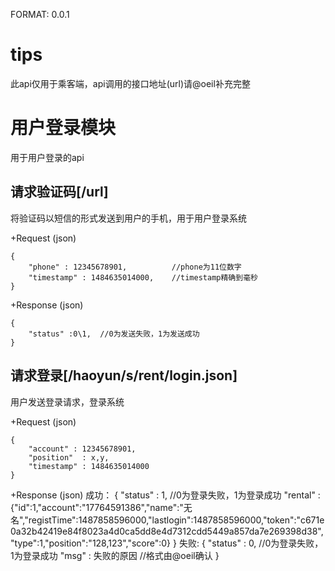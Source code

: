 FORMAT: 0.0.1

# tips
此api仅用于乘客端，api调用的接口地址(url)请@oeil补充完整

# 用户登录模块
用于用户登录的api

## 请求验证码[/url]
将验证码以短信的形式发送到用户的手机，用于用户登录系统

+Request (json)

	{
		"phone" : 12345678901,			//phone为11位数字
		"timestamp"	: 1484635014000,	//timestamp精确到毫秒
	}

+Response (json)
	
	{
		"status" :0\1,	//0为发送失败，1为发送成功
	}

## 请求登录[/haoyun/s/rent/login.json]
用户发送登录请求，登录系统

+Request (json)

	{
		"account" : 12345678901,
		"position"	: x,y,
		"timestamp"	: 1484635014000
	}

+Response (json)
成功：
	{
		"status" 	: 1,	//0为登录失败，1为登录成功
		"rental"	:{"id":1,"account":"17764591386","name":"无名","registTime":1487858596000,"lastlogin":1487858596000,"token":"c671e0a32b42419e84f8023a4d0ca5dd8e4d7312cdd5449a857da7e269398d38","type":1,"position":"128,123","score":0}
	}
失败:
	{
		"status" 	: 0,	   //0为登录失败，1为登录成功
		"msg"		: 失败的原因	//格式由@oeil确认
	}